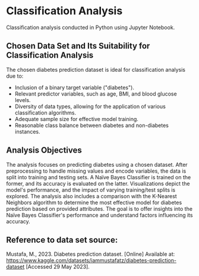 # Classification Analysis
Classification analysis conducted in Python using Jupyter Notebook.

## Chosen Data Set and Its Suitability for Classification Analysis
The chosen diabetes prediction dataset is ideal for classification analysis due to:

- Inclusion of a binary target variable ("diabetes").
- Relevant predictor variables, such as age, BMI, and blood glucose levels.
- Diversity of data types, allowing for the application of various classification algorithms.
- Adequate sample size for effective model training.
- Reasonable class balance between diabetes and non-diabetes instances.

## Analysis Objectives
The analysis focuses on predicting diabetes using a chosen dataset. After preprocessing to handle missing values and encode variables, the data is split into training and testing sets. A Naïve Bayes Classifier is trained on the former, and its accuracy is evaluated on the latter. Visualizations depict the model's performance, and the impact of varying training/test splits is explored. The analysis also includes a comparison with the K-Nearest Neighbors algorithm to determine the most effective model for diabetes prediction based on provided attributes. The goal is to offer insights into the Naïve Bayes Classifier's performance and understand factors influencing its accuracy.

## Reference to data set source:
Mustafa, M., 2023. Diabetes prediction dataset. [Online] 
Available at: https://www.kaggle.com/datasets/iammustafatz/diabetes-prediction-dataset
[Accessed 29 May 2023].
